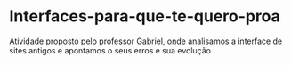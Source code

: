 # Interfaces-para-que-te-quero-proa

Atividade proposto pelo professor Gabriel, onde analisamos a interface de sites antigos e apontamos o seus erros e sua evolução
